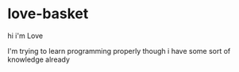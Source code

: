 # love-basket
hi i'm Love

I'm trying to learn programming properly though i have some sort of knowledge already
